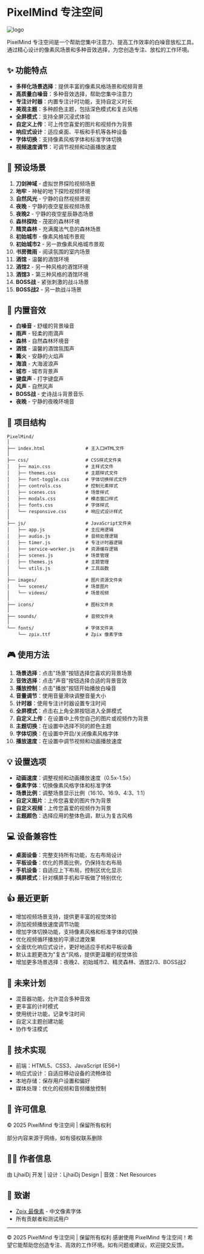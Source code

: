 # PixelMind 专注空间

![logo](https://github.com/user-attachments/assets/e42d32b4-1cf5-4f23-9cc9-0e463fb26ec7)


PixelMind 专注空间是一个帮助您集中注意力、提高工作效率的白噪音放松工具。通过精心设计的像素风场景和多种音效选择，为您创造专注、放松的工作环境。

## ✨ 功能特点

- **多样化场景选择**：提供丰富的像素风格场景和视频背景
- **高质量白噪音**：多种音效选择，帮助您集中注意力
- **专注计时器**：内置专注计时功能，支持自定义时长
- **美观主题**：多种颜色主题，包括深色模式和复古风格
- **全屏模式**：支持全屏沉浸式体验
- **自定义上传**：可上传您喜爱的图片和视频作为背景
- **响应式设计**：适应桌面、平板和手机等各种设备
- **字体切换**：支持像素风格字体和标准字体切换
- **视频速度调节**：可调节视频和动画播放速度

## 🎨 预设场景

1. **刀剑神域** - 虚拟世界探险视频场景
2. **地牢** - 神秘的地下探险视频环境
3. **自然风光** - 宁静的自然视频景观
4. **夜晚** - 宁静的夜空星辰视频场景
5. **夜晚2** - 宁静的夜空星辰静态场景
6. **森林探险** - 茂密的森林环境
7. **精灵森林** - 充满魔法气息的森林场景
8. **初始城市** - 像素风格城市景观
9. **初始城市2** - 另一款像素风格城市景观
10. **书房微雨** - 阅读氛围的室内场景
11. **酒馆** - 温馨的酒馆环境
12. **酒馆2** - 另一种风格的酒馆环境
13. **酒馆3** - 第三种风格的酒馆环境
14. **BOSS战** - 紧张刺激的战斗场景
15. **BOSS战2** - 另一款战斗场景

## 🎵 内置音效

- **白噪音** - 舒缓的背景噪音
- **雨声** - 轻柔的雨滴声
- **森林** - 自然森林环境音
- **酒馆** - 温馨的酒馆氛围声
- **篝火** - 安静的火焰声
- **海浪** - 大海波浪声
- **城市** - 城市背景声
- **键盘声** - 打字键盘声
- **风声** - 自然风声
- **BOSS战** - 史诗战斗背景音乐
- **夜晚** - 宁静的夜晚环境音

## 📁 项目结构

```
PixelMind/
│
├── index.html               # 主入口HTML文件
│
├── css/                     # CSS样式文件夹
│   ├── main.css             # 主样式文件
│   ├── themes.css           # 主题样式文件
│   ├── font-toggle.css      # 字体切换样式文件
│   ├── controls.css         # 控制元素样式
│   ├── scenes.css           # 场景样式
│   ├── modals.css           # 模态窗口样式
│   ├── fonts.css            # 字体样式
│   └── responsive.css       # 响应式设计样式
│
├── js/                      # JavaScript文件夹
│   ├── app.js               # 主应用逻辑
│   ├── audio.js             # 音频处理逻辑
│   ├── timer.js             # 专注计时器逻辑
│   ├── service-worker.js    # 资源缓存逻辑
│   ├── scenes.js            # 场景管理
│   ├── themes.js            # 主题管理
│   └── utils.js             # 工具函数
│
├── images/                  # 图片资源文件夹
│   └── scenes/              # 场景图片
│   └── videos/              # 场景视频
│
├── icons/                   # 图标文件夹
│
├── sounds/                  # 音频文件夹
│
└── fonts/                   # 字体文件夹
    └── zpix.ttf             # Zpix 像素字体
```

## 🎮 使用方法

1. **场景选择**：点击"场景"按钮选择您喜欢的背景场景
2. **音效选择**：点击"声音"按钮选择合适的背景音效
3. **播放控制**：点击"播放"按钮开始播放白噪音
4. **音量调节**：使用音量滑块调整音量大小
5. **计时器**：使用专注计时器设置专注时间
6. **全屏模式**：点击右上角全屏按钮进入全屏模式
7. **自定义上传**：在设置中上传您自己的图片或视频作为背景
8. **主题切换**：在设置中选择不同的颜色主题
9. **字体切换**：在设置中开启/关闭像素风格字体
10. **播放速度**：在设置中调节视频和动画播放速度

## 💡 设置选项

- **动画速度**：调整视频和动画播放速度（0.5x-1.5x）
- **像素字体**：切换像素风格字体和标准字体
- **场景比例**：调整场景显示比例（16:10、16:9、4:3、1:1）
- **自定义图片**：上传您喜爱的图片作为背景
- **自定义视频**：上传您喜爱的视频作为背景
- **主题颜色**：选择应用的整体色调，默认为复古风格

## 💻 设备兼容性

- **桌面设备**：完整支持所有功能，左右布局设计
- **平板设备**：优化的界面比例，仍保持左右布局
- **手机设备**：自适应上下布局，控制区优化显示
- **横屏模式**：针对横屏手机和平板做了特别优化

## 👍 最近更新

- 增加视频场景支持，提供更丰富的视觉体验
- 添加视频播放速度调节功能
- 增加字体切换功能，支持像素风格和标准字体的切换
- 优化视频循环播放的平滑过渡效果
- 全面优化响应式设计，更好地适应手机和平板设备
- 默认主题更改为"复古"风格，提供更温暖的视觉体验
- 增加更多场景选择：夜晚2、初始城市2、精灵森林、酒馆2/3、BOSS战2

## 🚀 未来计划

- 混音器功能，允许混合多种音效
- 更丰富的计时模式
- 使用统计功能，记录专注时间
- 自定义主题创建功能
- 协作专注模式

## 🔧 技术实现

- 前端：HTML5、CSS3、JavaScript (ES6+)
- 响应式设计：自适应移动设备的流畅体验
- 本地存储：保存用户设置和偏好
- 媒体处理：优化的视频和音频播放控制

## 📝 许可信息

© 2025 PixelMind 专注空间 | 保留所有权利

部分内容来源于网络，如有侵权联系删除

## 👨‍💻 作者信息

由 LjhaiDj 开发 | 设计：LjhaiDj Design | 音效：Net Resources

## 🙏 致谢

- [Zpix 最像素](https://github.com/SolidZORO/zpix-pixel-font) - 中文像素字体
- 所有贡献者和测试用户

---
© 2025 PixelMind 专注空间 | 保留所有权利
感谢使用 PixelMind 专注空间！希望它能帮助您创造专注、高效的工作环境。如有问题或建议，欢迎提交反馈。
